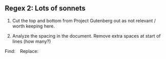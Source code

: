 ## Regex 2: Lots of sonnets

1. Cut the top and bottom from Project Gutenberg out as not relevant / worth keeping here. 

2. Analyze the spacing in the document. Remove extra spaces at start of lines (how many?)

Find: ` `
Replace: ` `